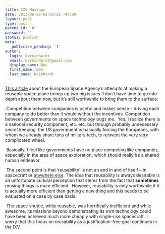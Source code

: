 ```yaml
---
title: IXV Musings
date: 2013-06-26 01:43:22 -07:00
layout: post
type: post
parent_id: '0'
password: ''
status: publish
meta:
  _publicize_pending: '1'
author:
  login: bzreinhardt
  email: bzreinhardt@gmail.com
  display_name: Ben
  first_name: Ben
  last_name: Reinhardt
---
```


<p><a href="http://www.reuters.com/article/2013/06/21/us-air-show-space-idUSBRE95K0V920130621">This article</a> about the European Space Agency’s attempts at making a reusable space plane brings up two big issues. I don’t have time to go into depth about them now, but it’s still worthwhile to bring them to the surface:</p>
<p> Competition between companies is useful and makes sense – driving each company to do better than it would without the incentives. Competition between governments on space technology bugs me.  Yes, I realize there is a national security component, etc. etc. but through probably unnecessary secret keeping, the US government is basically forcing the Europeans, with whom we already share tons of military tech, to reinvent the very very complicated wheel.</p>
<p> Basically, I feel like governments have no place competing like companies, especially in the area of space exploration, which should really be a shared human endeavor.</p>
<p> The second point is that ‘reusability’ is not an end in and of itself – in spacecraft or <a href="http://www.cato-unbound.org/2013/06/03/michael-c-munger/recycling-can-it-be-wrong-when-it-feels-so-right#_ftn4">anywhere else</a>. The idea that reusability is always desirable is an unfortunate cultural perception that stems from the fact that <b>sometimes</b> reusing things is more efficient.  However, reusability is only worthwhile if it is actually more efficient than getting a new thing and this needs to be evaluated on a case by case basis.</p>
<p> The space shuttle, while reusable, was horrifically inefficient and while awesome, its missions beyond demonstrating its own technology could have been achieved much more cheaply with single-use spacecraft.  I worry that this focus on reusability as a justification-free goal continues in the IXV. </p>
